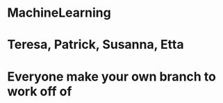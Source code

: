 # MachineLearning 
# Teresa, Patrick, Susanna, Etta
# Everyone make your own branch to work off of 
